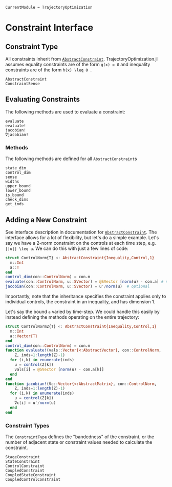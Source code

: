 ```@meta
CurrentModule = TrajectoryOptimization
```

# Constraint Interface

## Constraint Type
All constraints inherit from [`AbstractConstraint`](@ref).
TrajectoryOptimization.jl assumes equality constraints are of the form ``g(x) = 0`` and inequality
constraints are of the form ``h(x) \leq 0 ``.

```@docs
AbstractConstraint
ConstraintSense
```

## Evaluating Constraints
The following methods are used to evaluate a constraint:
```@docs
evaluate
evaluate!
jacobian!
∇jacobian!
```

### Methods
The following methods are defined for all `AbstractConstraint`s
```@docs
state_dim
control_dim
sense
widths
upper_bound
lower_bound
is_bound
check_dims
get_inds
```

## Adding a New Constraint
See interface description in documentation for [`AbstractConstraint`](@ref). The
interface allows for a lot of flexibility, but let's do a simple example. Let's say
we have a 2-norm constraint on the controls at each time step, e.g. ``||u|| \leq a``.
We can do this with just a few lines of code:

```julia
struct ControlNorm{T} <: AbstractConstraint{Inequality,Control,1}
  m::Int
  a::T
end
control_dim(con::ControlNorm) = con.m
evaluate(con::ControlNorm, u::SVector) = @SVector [norm(u) - con.a] # needs to be a vector output
jacobian(con::ControlNorm, u::SVector) = u'/norm(u)  # optional
```
Importantly, note that the inheritance specifies the constraint applies only to
individual controls, the constraint in an inequality, and has dimension 1.

Let's say the bound ``a`` varied by time-step. We could handle this easily by instead defining the methods operating on the entire trajectory:

```julia
struct ControlNorm2{T} <: AbstractConstraint{Inequality,Control,1}
  m::Int
  a::Vector{T}
end
control_dim(con::ControlNorm) = con.m
function evaluate!(vals::Vector{<:AbstractVector}, con::ControlNorm,
    Z, inds=1:length(Z)-1)
  for (i,k) in enumerate(inds)
    u = control(Z[k])
    vals[i] = @SVector [norm(u) - con.a[k]]
  end
end
function jacobian!(∇c::Vector{<:AbstractMatrix}, con::ControlNorm,
    Z, inds=1:length(Z)-1)
  for (i,k) in enumerate(inds)
    u = control(Z[k])
    ∇c[i] = u'/norm(u)
  end
end
```

### Constraint Types
The `ConstraintType` defines the "bandedness" of the constraint, or the number of adjacent
state or constraint values needed to calculate the constraint.
```@docs
StageConstraint
StateConstraint
ControlConstraint
CoupledConstraint
CoupledStateConstraint
CoupledControlConstraint
```
